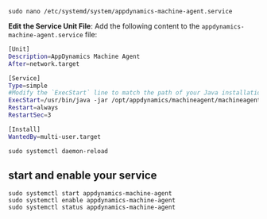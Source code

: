 
```
sudo nano /etc/systemd/system/appdynamics-machine-agent.service
```

**Edit the Service Unit File**: Add the following content to the `appdynamics-machine-agent.service` file:

```bash
[Unit]
Description=AppDynamics Machine Agent 
After=network.target 

[Service]
Type=simple
#Modify the `ExecStart` line to match the path of your Java installation and the location of the Machine Agent JAR file.
ExecStart=/usr/bin/java -jar /opt/appdynamics/machineagent/machineagent.jar
Restart=always
RestartSec=3 

[Install]
WantedBy=multi-user.target
```

```
sudo systemctl daemon-reload
```

## start and enable your service 

```
sudo systemctl start appdynamics-machine-agent
sudo systemctl enable appdynamics-machine-agent
sudo systemctl status appdynamics-machine-agent
```
